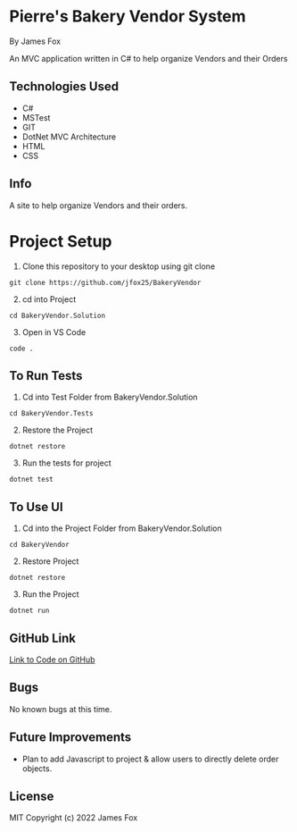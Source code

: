 # Pierre's Bakery Vendor System

By James Fox

An MVC application written in C# to help organize Vendors and their Orders

## Technologies Used

- C#
- MSTest
- GIT
- DotNet MVC Architecture
- HTML
- CSS

## Info

A site to help organize Vendors and their orders.

# Project Setup

1. Clone this repository to your desktop using git clone

```
git clone https://github.com/jfox25/BakeryVendor
```

2. cd into Project

```
cd BakeryVendor.Solution
```

3. Open in VS Code

```
code .
```

## To Run Tests

1. Cd into Test Folder from BakeryVendor.Solution

```
cd BakeryVendor.Tests
```

2. Restore the Project

```
dotnet restore
```

3. Run the tests for project

```
dotnet test
```

## To Use UI

1. Cd into the Project Folder from BakeryVendor.Solution

```
cd BakeryVendor
```

2. Restore Project

```
dotnet restore
```

3. Run the Project

```
dotnet run
```

## GitHub Link

[Link to Code on GitHub](https://github.com/jfox25/BakeryVendor)

## Bugs

No known bugs at this time.

## Future Improvements

- Plan to add Javascript to project & allow users to directly delete order objects.

## License

MIT
Copyright (c) 2022 James Fox
